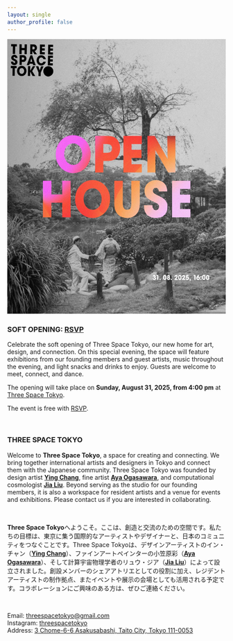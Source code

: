 ```yaml
---
layout: single
author_profile: false
---
```



<p align="center">
  <img src="/assets/open1.jpg" />
</p>

### SOFT OPENING: [RSVP](https://www.eventbrite.com/e/three-space-tokyo-gallery-opening-tickets-1585491229949?utm-campaign=social&utm-content=attendeeshare&utm-medium=discovery&utm-term=listing&utm-source=cp&aff=ebdsshcopyurl)

Celebrate the soft opening of Three Space Tokyo, our new home for art, design, and connection. On this special evening, the space will feature exhibitions from our founding members and guest artists, music throughout the evening, and light snacks and drinks to enjoy. Guests are welcome to meet, connect, and dance.

The opening will take place on **Sunday, August 31, 2025, from 4:00 pm** at [Three Space Tokyo](https://maps.app.goo.gl/U6qfJWBaE5sk5ypv9).

The event is free with [RSVP](https://www.eventbrite.com/e/three-space-tokyo-gallery-opening-tickets-1585491229949?utm-campaign=social&utm-content=attendeeshare&utm-medium=discovery&utm-term=listing&utm-source=cp&aff=ebdsshcopyurl).

<br>

### THREE SPACE TOKYO

Welcome to **Three Space Tokyo**, a space for creating and connecting. We bring together international artists and designers in Tokyo and connect them with the Japanese community. Three Space Tokyo was founded by design artist [**Ying Chang**](https://www.yingchang.co.uk/), fine artist [**Aya Ogasawara**](https://www.ayaogas.com/), and computational cosmologist [**Jia Liu**](https://liuxx479.github.io/). Beyond serving as the studio for our founding members, it is also a workspace for resident artists and a venue for events and exhibitions. Please contact us if you are interested in collaborating.


<br>

**Three Space Tokyo**へようこそ。ここは、創造と交流のための空間です。私たちの目標は、東京に集う国際的なアーティストやデザイナーと、日本のコミュニティをつなぐことです。Three Space Tokyoは、デザインアーティストのイン・チャン（[**Ying Chang**](https://www.yingchang.co.uk/)）、ファインアートペインターの小笠原彩（[**Aya Ogasawara**](https://www.ayaogas.com/)）、そして計算宇宙物理学者のリュウ・ジア（[**Jia Liu**](https://liuxx479.github.io/)）によって設立されました。創設メンバーのシェアアトリエとしての役割に加え、レジデントアーティストの制作拠点、またイベントや展示の会場としても活用される予定です。コラボレーションにご興味のある方は、ぜひご連絡ください。

<!---
<p align="center">
<img src="/assets/paintinglogo.jpg" width="600"/>
</p>

*Painting credit: "Her Tiny Equilibrium" by Aya Ogasawara (oil and egg tempera on canvas, 2023)*
-->

<br>

Email: [threespacetokyo@gmail.com](mailto:threespacetokyo@gmail.com)  
Instagram: [threespacetokyo](https://www.instagram.com/threespacetokyo/)  
Address: [3 Chome-6-6 Asakusabashi, Taito City, Tokyo 111-0053](https://maps.app.goo.gl/U6qfJWBaE5sk5ypv9)  

